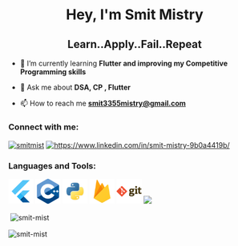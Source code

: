<h1 align="center">Hey, I'm Smit Mistry</h1>
<h2 align="center">Learn..Apply..Fail..Repeat</h2>


- 🌱 I’m currently learning **Flutter and improving my Competitive Programming skills**

- 💬 Ask me about **DSA, CP , Flutter**

- 📫 How to reach me **smit3355mistry@gmail.com**

<h3 align="left">Connect with me:</h3>
<p align="left">
<a href="https://dev.to/smitmist" target="blank"><img align="center" src="https://cdn.jsdelivr.net/npm/simple-icons@3.0.1/icons/dev-dot-to.svg" alt="smitmist" height="50" width="50" /></a>
<a href="https://www.linkedin.com/in/smit-mistry-9b0a4419b/" target="blank"><img align="center" src="https://www.freepnglogos.com/uploads/linkedin-logo-design-30.png" alt="https://www.linkedin.com/in/smit-mistry-9b0a4419b/" height="50" width="50" /></a>
<!-- <a href="https://www.codechef.com/users/smit37_mist" target="blank"><img align="center" src="https://upload.wikimedia.org/wikipedia/en/7/7b/Codechef%28new%29_logo.svg" alt="smit37_mist" height="50" width="150" /></a>
<a href="https://codeforces.com/profile/smit_37_mist" target="blank"><img align="center" src="https://upload.wikimedia.org/wikipedia/commons/thumb/b/b1/Codeforces_logo.svg/320px-Codeforces_logo.svg.png" alt="smit_37_mist" height="50" width="180" /></a>
</p> -->

<h3 align="left">Languages and Tools:</h3>
<code><img height="50" src="https://raw.githubusercontent.com/github/explore/80688e429a7d4ef2fca1e82350fe8e3517d3494d/topics/flutter/flutter.png"></code>
<code><img height="50" src="https://raw.githubusercontent.com/github/explore/80688e429a7d4ef2fca1e82350fe8e3517d3494d/topics/cpp/cpp.png"></code>
<code><img height="50" src="https://raw.githubusercontent.com/github/explore/80688e429a7d4ef2fca1e82350fe8e3517d3494d/topics/python/python.png"></code>
<code><img height="50" src="https://raw.githubusercontent.com/github/explore/80688e429a7d4ef2fca1e82350fe8e3517d3494d/topics/firebase/firebase.png"></code>
<code><img height="50" src="https://raw.githubusercontent.com/github/explore/80688e429a7d4ef2fca1e82350fe8e3517d3494d/topics/git/git.png"></code>
<code><img height="50" src="https://static.djangoproject.com/img/logos/django-logo-negative.png"></code>

<p>&nbsp;<img align="center" src="https://github-readme-stats.vercel.app/api?username=smit-mist&show_icons=true&locale=en" alt="smit-mist" /></p>

<p><img align="center" src="https://github-readme-streak-stats.herokuapp.com/?user=smit-mist&" alt="smit-mist" /></p>
